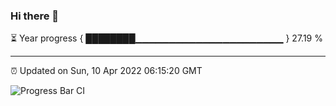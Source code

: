 ### Hi there 👋

⏳ Year progress { ████████▁▁▁▁▁▁▁▁▁▁▁▁▁▁▁▁▁▁▁▁▁▁ } 27.19 %

---

⏰ Updated on Sun, 10 Apr 2022 06:15:20 GMT

![Progress Bar CI](https://github.com/liununu/liununu/workflows/Progress%20Bar%20CI/badge.svg)
